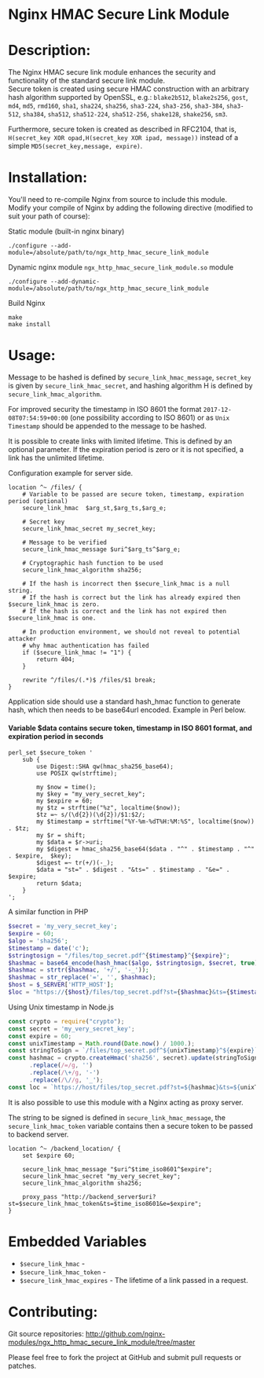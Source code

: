Nginx HMAC Secure Link Module
=============================

Description:
============

The Nginx HMAC secure link module enhances the security and functionality of the standard secure link module.  
Secure token is created using secure HMAC construction with an arbitrary hash algorithm supported by OpenSSL, e.g.:
`blake2b512`, `blake2s256`, `gost`, `md4`, `md5`, `rmd160`, `sha1`, `sha224`, `sha256`,
`sha3-224`, `sha3-256`, `sha3-384`, `sha3-512`, `sha384`, `sha512`, `sha512-224`, `sha512-256`, `shake128`, `shake256`, `sm3`.

Furthermore, secure token is created as described in RFC2104, that is,
`H(secret_key XOR opad,H(secret_key XOR ipad, message))` instead of a simple `MD5(secret_key,message, expire)`.

Installation:
=============

You'll need to re-compile Nginx from source to include this module.  
Modify your compile of Nginx by adding the following directive (modified to suit your path of course):

Static module (built-in nginx binary)

    ./configure --add-module=/absolute/path/to/ngx_http_hmac_secure_link_module

Dynamic nginx module `ngx_http_hmac_secure_link_module.so` module

    ./configure --add-dynamic-module=/absolute/path/to/ngx_http_hmac_secure_link_module

Build Nginx

    make
    make install

Usage:
======

Message to be hashed is defined by `secure_link_hmac_message`, `secret_key` is given by `secure_link_hmac_secret`, and hashing algorithm H is defined by `secure_link_hmac_algorithm`.

For improved security the timestamp in ISO 8601 the format `2017-12-08T07:54:59+00:00` (one possibility according to ISO 8601) or as `Unix Timestamp` should be appended to the message to be hashed.

It is possible to create links with limited lifetime. This is defined by an optional parameter. If the expiration period is zero or it is not specified, a link has the unlimited lifetime.

Configuration example for server side.

```nginx
location ^~ /files/ {
    # Variable to be passed are secure token, timestamp, expiration period (optional)
    secure_link_hmac  $arg_st,$arg_ts,$arg_e;

    # Secret key
    secure_link_hmac_secret my_secret_key;

    # Message to be verified
    secure_link_hmac_message $uri^$arg_ts^$arg_e;

    # Cryptographic hash function to be used
    secure_link_hmac_algorithm sha256;

    # If the hash is incorrect then $secure_link_hmac is a null string.
    # If the hash is correct but the link has already expired then $secure_link_hmac is zero.
    # If the hash is correct and the link has not expired then $secure_link_hmac is one.

    # In production environment, we should not reveal to potential attacker
    # why hmac authentication has failed
    if ($secure_link_hmac != "1") {
        return 404;
    }

    rewrite ^/files/(.*)$ /files/$1 break;
}
```

Application side should use a standard hash_hmac function to generate hash, which then needs to be base64url encoded. Example in Perl below.

#### Variable $data contains secure token, timestamp in ISO 8601 format, and expiration period in seconds

```nginx
perl_set $secure_token '
    sub {
        use Digest::SHA qw(hmac_sha256_base64);
        use POSIX qw(strftime);

        my $now = time();
        my $key = "my_very_secret_key";
        my $expire = 60;
        my $tz = strftime("%z", localtime($now));
        $tz =~ s/(\d{2})(\d{2})/$1:$2/;
        my $timestamp = strftime("%Y-%m-%dT%H:%M:%S", localtime($now)) . $tz;
        my $r = shift;
        my $data = $r->uri;
        my $digest = hmac_sha256_base64($data . "^" . $timestamp . "^" . $expire,  $key);
        $digest =~ tr(+/)(-_);
        $data = "st=" . $digest . "&ts=" . $timestamp . "&e=" . $expire;
        return $data;
    }
';
```

A similar function in PHP

```php
$secret = 'my_very_secret_key';
$expire = 60;
$algo = 'sha256';
$timestamp = date('c');
$stringtosign = "/files/top_secret.pdf^{$timestamp}^{$expire}";
$hashmac = base64_encode(hash_hmac($algo, $stringtosign, $secret, true));
$hashmac = strtr($hashmac, '+/', '-_'));
$hashmac = str_replace('=', '', $hashmac);
$host = $_SERVER['HTTP_HOST'];
$loc = "https://{$host}/files/top_secret.pdf?st={$hashmac}&ts={$timestamp}&e={$expire}";
```

Using Unix timestamp in Node.js

```javascript
const crypto = require("crypto");
const secret = 'my_very_secret_key';
const expire = 60;
const unixTimestamp = Math.round(Date.now() / 1000.);
const stringToSign = `/files/top_secret.pdf^${unixTimestamp}^${expire}`;
const hashmac = crypto.createHmac('sha256', secret).update(stringToSign).digest('base64')
      .replace(/=/g, '')
      .replace(/\+/g, '-')
      .replace(/\//g, '_');
const loc = `https://host/files/top_secret.pdf?st=${hashmac}&ts=${unixTimestamp}&e=${expire}`;
```

It is also possible to use this module with a Nginx acting as proxy server.

The string to be signed is defined in `secure_link_hmac_message`, the `secure_link_hmac_token` variable contains then a secure token to be passed to backend server.

```nginx
location ^~ /backend_location/ {
    set $expire 60;

    secure_link_hmac_message "$uri^$time_iso8601^$expire";
    secure_link_hmac_secret "my_very_secret_key";
    secure_link_hmac_algorithm sha256;

    proxy_pass "http://backend_server$uri?st=$secure_link_hmac_token&ts=$time_iso8601&e=$expire";
}
```


Embedded Variables
==================
* `$secure_link_hmac` - 
* `$secure_link_hmac_token` - 
* `$secure_link_hmac_expires` - The lifetime of a link passed in a request.


Contributing:
=============

Git source repositories: http://github.com/nginx-modules/ngx_http_hmac_secure_link_module/tree/master

Please feel free to fork the project at GitHub and submit pull requests or patches.
